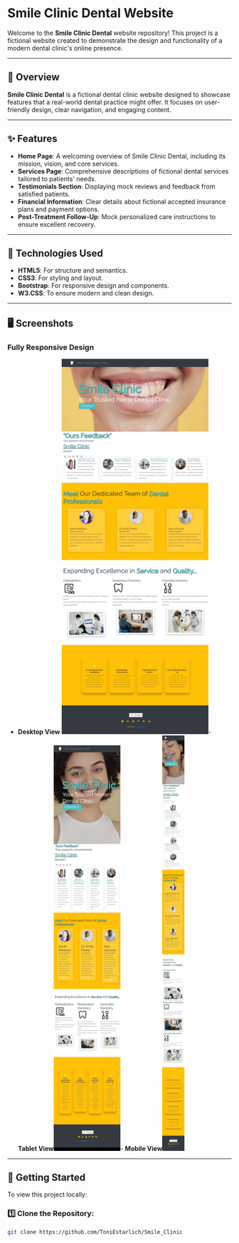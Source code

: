 # Smile Clinic Dental Website

Welcome to the **Smile Clinic Dental** website repository! This project is a fictional website created to demonstrate the design and functionality of a modern dental clinic's online presence.

---

## 🌟 **Overview**

**Smile Clinic Dental** is a fictional dental clinic website designed to showcase features that a real-world dental practice might offer. It focuses on user-friendly design, clear navigation, and engaging content.

---

## ✨ **Features**

- **Home Page**: A welcoming overview of Smile Clinic Dental, including its mission, vision, and core services.
- **Services Page**: Comprehensive descriptions of fictional dental services tailored to patients' needs.
- **Testimonials Section**: Displaying mock reviews and feedback from satisfied patients.
- **Financial Information**: Clear details about fictional accepted insurance plans and payment options.
- **Post-Treatment Follow-Up**: Mock personalized care instructions to ensure excellent recovery.

---

## 🔧 **Technologies Used**

- **HTML5**: For structure and semantics.
- **CSS3**: For styling and layout.
- **Bootstrap**: For responsive design and components.
- **W3.CSS**: To ensure modern and clean design.

---

## 🖥️ **Screenshots**

### Fully Responsive Design

- **Desktop View**
<img src="./screenshots/Screen-pc.jpeg" alt="Desktop Screenshot" width="330">- **Tablet View**<img src="./screenshots/Screen-tablet.jpeg" alt="Tablet Screenshot" width="150">- **Mobile View**<img src="./screenshots/Screen-smartphone.jpeg" alt="Mobile Screenshot" width="50">

---

## 🚀 **Getting Started**

To view this project locally:

### 1️⃣ Clone the Repository:
```bash
git clone https://github.com/ToniEstarlich/Smile_Clinic

